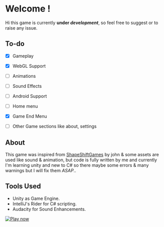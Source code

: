 # Welcome !

Hi this game is currently **under *development***, so feel free to suggest or to raise any issue.

## To-do

 - [x] Gameplay
 - [x] WebGL Support
 - [ ] Animations
 - [ ] Sound Effects
 - [ ] Android Support
 - [ ] Home menu
 - [x] Game End Menu
 - [ ] Other Game sections like about, settings

 
## About
This game was inspired from [ShapeShiftGames](https://www.youtube.com/channel/UCU7_3ilz6zICwzulRldZuSQ) by john & some assets are used like sound & animation, but code is fully written by me and currently I'm learning unity and new to C# so there maybe some errors & many warnings but I will fix them *ASAP*..
## Tools Used

 - Unity as Game Engine.
 - IntelliJ's Rider for C# scripting.
 - Audacity for Sound Enhancements.



<a href="">![Play now](https://static.itch.io/images/badge.svg)
 </a>

